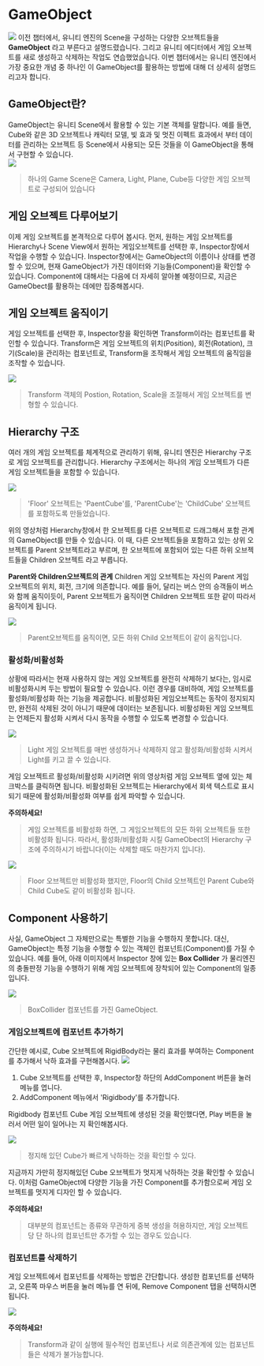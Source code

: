 #	GameObject


![](images/1_Intro.png)
이전 챕터에서, 유니티 엔진의 Scene을 구성하는 다양한 오브젝트들을 **GameObject** 라고 부른다고 설명드렸습니다. 그리고 유니티 에디터에서 게임 오브젝트를 새로 생성하고 삭제하는 작업도 연습했었습니다. 이번 챕터에서는 유니티 엔진에서 가장 중요한 개념 중 하나인 이 GameObject를 활용하는 방법에 대해 더 상세히 설명드리고자 합니다.



## GameObject란?
GameObject는 유니티 Scene에서 활용할 수 있는 기본 객체를 말합니다. 예를 들면, Cube와 같은 3D 오브젝트나 캐릭터 모델, 빛 효과 및 멋진 이펙트 효과에서 부터 데이터를 관리하는 오브젝트 등 Scene에서 사용되는 모든 것들을 이 GameObject을 통해서 구현할 수 있습니다.  
![](images/1_GameObjectIntro.PNG)
> 하나의 Game Scene은 Camera, Light, Plane, Cube등 다양한 게임 오브젝트로 구성되어 있습니다


## 게임 오브젝트 다루어보기
이제 게임 오브젝트를 본격적으로 다루어 봅시다. 먼저, 원하는 게임 오브젝트를 Hierarchy나 Scene View에서 원하는 게임오브젝트를 선택한 후, Inspector창에서 작업을 수행할 수 있습니다. Inspector창에서는 GameObject의 이름이나 상태를 변경할 수 있으며, 현재 GameObject가 가진 데이터와 기능들(Component)을 확인할 수 있습니다. Component에 대해서는 다음에 더 자세히 알아볼 예정이므로, 지금은 GameObect를 활용하는 데에만 집중해봅시다.

## 게임 오브젝트 움직이기
게임 오브젝트를 선택한 후, Inspector창을 확인하면 Transform이라는 컴포넌트를 확인할 수 있습니다. Transform은 게임 오브젝트의 위치(Position), 회전(Rotation), 크기(Scale)을 관리하는 컴포넌트로, Transform을 조작해서 게임 오브젝트의 움직임을 조작할 수 있습니다.

![](images/1_Inspector.gif)
>Transform 객체의 Postion, Rotation, Scale을 조절해서 게임 오브젝트를 변형할 수 있습니다.


## Hierarchy 구조
여러 개의 게임 오브젝트를 체계적으로 관리하기 위해, 유니티 엔진은 Hierarchy 구조로 게임 오브젝트를 관리합니다. Hierarchy 구조에서는 하나의 게임 오브젝트가 다른 게임 오브젝트들을 포함할 수 있습니다.

![](images/1_MakeParentChild.gif)
> 'Floor' 오브젝트는 'PaentCube'를, 'ParentCube'는 'ChildCube' 오브젝트를 포함하도록 만들었습니다.

위의 영상처럼 Hierarchy창에서 한 오브젝트를 다른 오브젝트로 드래그해서 포함 관계의 GameObject를 만들 수 있습니다. 이 때, 다른 오브젝트들을 포함하고 있는 상위 오브젝트를 Parent 오브젝트라고 부르며, 한 오브젝트에 포함되어 있는 다른 하위 오브젝트들을 Children 오브젝트 라고 부릅니다.

**Parent와 Children오브젝트의 관계**
Children 게임 오브젝트는 자신의 Parent 게임 오브젝트의 위치, 회전, 크기에 의존합니다. 예를 들어, 달리는 버스 안의 승객들이 버스와 함께 움직이듯이, Parent 오브젝트가 움직이면 Children 오브젝트 또한 같이 따라서 움직이게 됩니다.

![](images/1_ParentChild.gif)
>Parent오브젝트를 움직이면, 모든 하위 Child 오브젝트이 같이 움직입니다.


### 활성화/비활성화
상황에 따라서는 현재 사용하지 않는 게임 오브젝트를 완전히 삭제하기 보다는, 임시로 비활성화시켜 두는 방법이 필요할 수 있습니다. 이런 경우를 대비하여, 게임 오브젝트를 활성화/비활성화 하는 기능을 제공합니다. 비활성화된 게임오브젝트는 동작이 정지되지만, 완전히 삭제된 것이 아니기 때문에 데이터는 보존됩니다. 비활성화된 게임 오브젝트는 언제든지 활성화 시켜서 다시 동작을 수행할 수 있도록 변경할 수 있습니다.

![](images/1_ActiveLight.gif)
>Light 게임 오브젝트를 매번 생성하거나 삭제하지 않고 활성화/비활성화 시켜서 Light를 키고 끌 수 있습니다.

게임 오브젝트르 활성화/비활성화 시키려면 위의 영상처럼 게임 오브젝트 옆에 있는 체크박스를 클릭하면 됩니다. 비활성화된 오브젝트는 Hierarchy에서 회색 텍스트로 표시되기 때문에 활성화/비활성화 여부를 쉽게 파악할 수 있습니다.

**주의하세요!**
>게임 오브젝트를 비활성화 하면, 그 게임오브젝트의 모든 하위 오브젝트들 또한 비활성화 됩니다. 따라서, 활성화/비활성화 시킬 GameObect의 Hierarchy 구조에 주의하시기 바랍니다(이는 삭제할 때도 마찬가지 입니다).

![](images/1_ActiveAll.gif)
>Floor 오브젝트만 비활성화 했지만, Floor의 Child 오브젝트인 Parent Cube와 Child Cube도 같이 비활성화 됩니다.

## Component 사용하기
사실, GameObject 그 자체만으로는 특별한 기능을 수행하지 못합니다. 대신, GameObject는 특정 기능을 수행할 수 있는 객체인 컴포넌트(Component)를 가질 수 있습니다. 예를 들어, 아래 이미지에서 Inspector 창에 있는 **Box Collider** 가 물리엔진의 충돌판정 기능을 수행하기 위해 게임 오브젝트에 장착되어 있는 Component의 일종입니다.

![](images/box_collider.PNG)
> BoxCollider 컴포넌트를 가진 GameObject.

### 게임오브젝트에 컴포넌트 추가하기
간단한 예시로, Cube 오브젝트에 RigidBody라는 물리 효과를 부여하는 Component를 추가해서 낙하 효과를 구현해봅시다.
![](images/1_AddRigidbody.gif)

1. Cube 오브젝트를 선택한 후, Inspector창 하단의 AddComponent 버튼을 눌러 메뉴를 엽니다.
2. AddComponent 메뉴에서 'Rigidbody'를 추가합니다.

Rigidbody 컴포넌트 Cube 게임 오브젝트에 생성된 것을 확인했다면, Play 버튼을 눌러서 어떤 일이 일어나는 지 확인해봅시다.

![](images/1_Fall.gif)

>정지해 있던 Cube가 빠르게 낙하하는 것을 확인할 수 있다.

지금까지 가만히 정지해있던 Cube 오브젝트가 멋지게 낙하하는 것을 확인할 수 있습니다. 이처럼 GameObject에 다양한 기능을 가진 Component를 추가함으로써 게임 오브젝트를 멋지게 디자인 할 수 있습니다.

**주의하세요!**
> 대부분의 컴포넌트는 종류와 무관하게 중복 생성을 허용하지만, 게임 오브젝트 당 단 하나의 컴포넌트만 추가할 수 있는 경우도 있습니다.


### 컴포넌트를 삭제하기
게임 오브젝트에서 컴포넌트를 삭제하는 방법은 간단합니다. 생성한 컴포넌트를 선택하고, 오른쪽 마우스 버튼을 눌러 메뉴를 연 뒤에, Remove Component 탭을 선택하시면 됩니다.

![](images/1_RemoveComponent.gif)

**주의하세요!**
>Transform과 같이 실행에 필수적인 컴포넌트나 서로 의존관계에 있는 컴포넌트들은 삭제가 불가능합니다.
